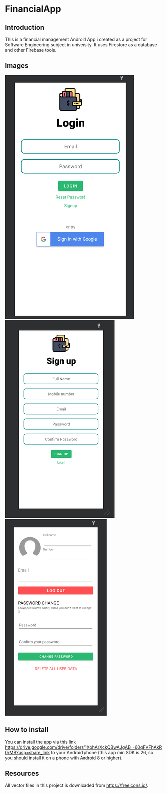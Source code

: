 # FinancialApp
## Introduction
This is a financial management Android App i created as a project for Software Engineering subject in university. It uses Firestore as a database and other Firebase tools.

## Images
![LoginActivity](images/LoginActivity.png)
![SignUpActivity](images/SignUpActivity.png)
![ProfileActivity](images/ProfileActivity.png)


## How to install
You can install the app via this link https://drive.google.com/drive/folders/1XohArXckQBwAJgAB_-60qFVFhAkR0rMB?usp=share_link to your Android phone (this app min SDK is 26, so you should install it on a phone with Android 8 or higher).

## Resources
All vector files in this project is downloaded from https://freeicons.io/.
